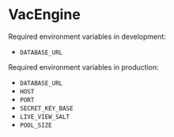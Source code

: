 # VacEngine


Required environment variables in development:

- `DATABASE_URL`

Required environment variables in production: 

- `DATABASE_URL`
- `HOST`
- `PORT`
- `SECRET_KEY_BASE`
- `LIVE_VIEW_SALT`
- `POOL_SIZE`
